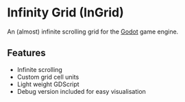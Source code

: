# Infinity Grid (InGrid)
An (almost) infinite scrolling grid for the [Godot](https://godotengine.org) game engine.

## Features

* Infinite scrolling
* Custom grid cell units
* Light weight GDScript
* Debug version included for easy visualisation
